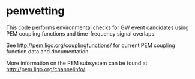 # pemvetting
This code performs environmental checks for GW event candidates using PEM coupling functions and time-frequency signal overlaps.

See http://pem.ligo.org/couplingfunctions/ for current PEM coupling function data and documentation.

More information on the PEM subsystem can be found at http://pem.ligo.org/channelinfo/.
